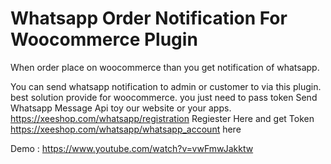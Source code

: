# Whatsapp Order Notification For Woocommerce Plugin

When order place on woocommerce than you get notification of whatsapp.

You can send whatsapp notification to admin or customer to via this plugin. best solution provide for woocommerce. you just need to pass token 
Send Whatsapp Message Api toy our website or your apps.
https://xeeshop.com/whatsapp/registration Regiester Here and get Token https://xeeshop.com/whatsapp/whatsapp_account here

Demo : https://www.youtube.com/watch?v=vwFmwJakktw
